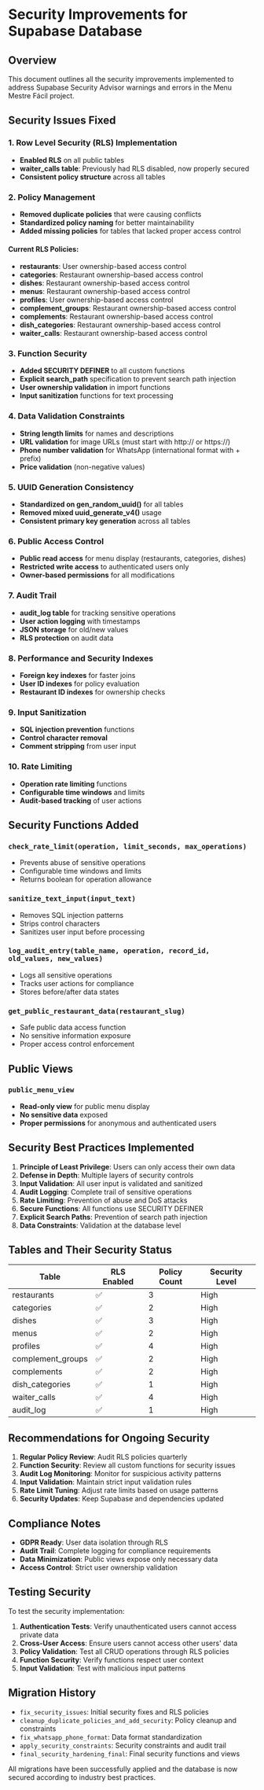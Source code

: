 # Security Improvements for Supabase Database

## Overview
This document outlines all the security improvements implemented to address Supabase Security Advisor warnings and errors in the Menu Mestre Fácil project.

## Security Issues Fixed

### 1. Row Level Security (RLS) Implementation
- **Enabled RLS** on all public tables
- **waiter_calls table**: Previously had RLS disabled, now properly secured
- **Consistent policy structure** across all tables

### 2. Policy Management
- **Removed duplicate policies** that were causing conflicts
- **Standardized policy naming** for better maintainability
- **Added missing policies** for tables that lacked proper access control

#### Current RLS Policies:
- **restaurants**: User ownership-based access control
- **categories**: Restaurant ownership-based access control
- **dishes**: Restaurant ownership-based access control
- **menus**: Restaurant ownership-based access control
- **profiles**: User ownership-based access control
- **complement_groups**: Restaurant ownership-based access control
- **complements**: Restaurant ownership-based access control
- **dish_categories**: Restaurant ownership-based access control
- **waiter_calls**: Restaurant ownership-based access control

### 3. Function Security
- **Added SECURITY DEFINER** to all custom functions
- **Explicit search_path** specification to prevent search path injection
- **User ownership validation** in import functions
- **Input sanitization** functions for text processing

### 4. Data Validation Constraints
- **String length limits** for names and descriptions
- **URL validation** for image URLs (must start with http:// or https://)
- **Phone number validation** for WhatsApp (international format with + prefix)
- **Price validation** (non-negative values)

### 5. UUID Generation Consistency
- **Standardized on gen_random_uuid()** for all tables
- **Removed mixed uuid_generate_v4()** usage
- **Consistent primary key generation** across all tables

### 6. Public Access Control
- **Public read access** for menu display (restaurants, categories, dishes)
- **Restricted write access** to authenticated users only
- **Owner-based permissions** for all modifications

### 7. Audit Trail
- **audit_log table** for tracking sensitive operations
- **User action logging** with timestamps
- **JSON storage** for old/new values
- **RLS protection** on audit data

### 8. Performance and Security Indexes
- **Foreign key indexes** for faster joins
- **User ID indexes** for policy evaluation
- **Restaurant ID indexes** for ownership checks

### 9. Input Sanitization
- **SQL injection prevention** functions
- **Control character removal**
- **Comment stripping** from user input

### 10. Rate Limiting
- **Operation rate limiting** functions
- **Configurable time windows** and limits
- **Audit-based tracking** of user actions

## Security Functions Added

### `check_rate_limit(operation, limit_seconds, max_operations)`
- Prevents abuse of sensitive operations
- Configurable time windows and limits
- Returns boolean for operation allowance

### `sanitize_text_input(input_text)`
- Removes SQL injection patterns
- Strips control characters
- Sanitizes user input before processing

### `log_audit_entry(table_name, operation, record_id, old_values, new_values)`
- Logs all sensitive operations
- Tracks user actions for compliance
- Stores before/after data states

### `get_public_restaurant_data(restaurant_slug)`
- Safe public data access function
- No sensitive information exposure
- Proper access control enforcement

## Public Views

### `public_menu_view`
- **Read-only view** for public menu display
- **No sensitive data** exposed
- **Proper permissions** for anonymous and authenticated users

## Security Best Practices Implemented

1. **Principle of Least Privilege**: Users can only access their own data
2. **Defense in Depth**: Multiple layers of security controls
3. **Input Validation**: All user input is validated and sanitized
4. **Audit Logging**: Complete trail of sensitive operations
5. **Rate Limiting**: Prevention of abuse and DoS attacks
6. **Secure Functions**: All functions use SECURITY DEFINER
7. **Explicit Search Paths**: Prevention of search path injection
8. **Data Constraints**: Validation at the database level

## Tables and Their Security Status

| Table | RLS Enabled | Policy Count | Security Level |
|-------|-------------|--------------|----------------|
| restaurants | ✅ | 3 | High |
| categories | ✅ | 2 | High |
| dishes | ✅ | 3 | High |
| menus | ✅ | 2 | High |
| profiles | ✅ | 4 | High |
| complement_groups | ✅ | 2 | High |
| complements | ✅ | 2 | High |
| dish_categories | ✅ | 1 | High |
| waiter_calls | ✅ | 4 | High |
| audit_log | ✅ | 1 | High |

## Recommendations for Ongoing Security

1. **Regular Policy Review**: Audit RLS policies quarterly
2. **Function Security**: Review all custom functions for security issues
3. **Audit Log Monitoring**: Monitor for suspicious activity patterns
4. **Input Validation**: Maintain strict input validation rules
5. **Rate Limit Tuning**: Adjust rate limits based on usage patterns
6. **Security Updates**: Keep Supabase and dependencies updated

## Compliance Notes

- **GDPR Ready**: User data isolation through RLS
- **Audit Trail**: Complete logging for compliance requirements
- **Data Minimization**: Public views expose only necessary data
- **Access Control**: Strict user ownership validation

## Testing Security

To test the security implementation:

1. **Authentication Tests**: Verify unauthenticated users cannot access private data
2. **Cross-User Access**: Ensure users cannot access other users' data
3. **Policy Validation**: Test all CRUD operations through RLS policies
4. **Function Security**: Verify functions respect user context
5. **Input Validation**: Test with malicious input patterns

## Migration History

- `fix_security_issues`: Initial security fixes and RLS policies
- `cleanup_duplicate_policies_and_add_security`: Policy cleanup and constraints
- `fix_whatsapp_phone_format`: Data format standardization
- `apply_security_constraints`: Security constraints and audit trail
- `final_security_hardening_final`: Final security functions and views

All migrations have been successfully applied and the database is now secured according to industry best practices.
